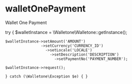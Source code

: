 walletOnePayment
================

Wallet One Payment


try {
    $walletInstance = \Walletone\Walletone::getInstance();
    
    $walletInstance->setAmount('AMOUNT')
                    ->setCurrency('CURRENCY_ID')
                      ->setLocale('LOCALE')
                        ->setDescription('DESCRIPTION')
                          ->setPaymentNo('PAYMENT_NUMBER');
    
    $walletInstance->request();

    } catch (\Walletone\Exception $e) { }
